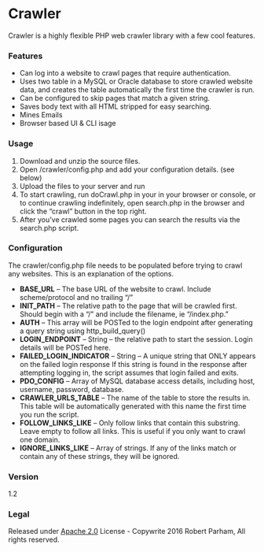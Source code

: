 # Crawler

Crawler is a highly flexible PHP web crawler library with a few cool features.

### Features
 - Can log into a website to crawl pages that require authentication.
 - Uses two table in a MySQL or Oracle database to store crawled website data, and creates the table automatically the first time the crawler is run.
 - Can be configured to skip pages that match a given string.
 - Saves body text with all HTML stripped for easy searching.
 - Mines Emails
 - Browser based UI & CLI isage

### Usage
 1. Download and unzip the source files.
 2. Open /crawler/config.php and add your configuration details. (see below)
 3. Upload the files to your server and run
 4. To start crawling, run doCrawl.php in your in your browser or console, or to continue crawling indefinitely, open search.php in the browser and click the “crawl” button in the top right.
 5. After you’ve crawled some pages you can search the results via the search.php script.

### Configuration
The crawler/config.php file needs to be populated before trying to crawl any websites. This is an explanation of the options.
 - **BASE_URL** – The base URL of the website to crawl. Include scheme/protocol and no trailing “/”
 - **INIT_PATH** – The relative path to the page that will be crawled first. Should begin with a “/” and include the filename, ie “/index.php.”
 - **AUTH** – This array will be POSTed to the login endpoint after generating a query string using http_build_query()
 - **LOGIN_ENDPOINT** – String – the relative path to start the session. Login details will be POSTed here.
 - **FAILED_LOGIN_INDICATOR** – String – A unique string that ONLY appears on the failed login response If this string is found in the response after attempting logging in, the script assumes that login failed and exits.
 - **PDO_CONFIG** – Array of MySQL database access details, including host, username, password, database.
 - **CRAWLER_URLS_TABLE** – The name of the table to store the results in. This table will be automatically generated with this name the first time you run the script.
 - **FOLLOW_LINKS_LIKE** – Only follow links that contain this substring. Leave empty to follow all links. This is useful if you only want to crawl one domain.
 - **IGNORE_LINKS_LIKE** – Array of strings. If any of the links match or contain any of these strings, they will be ignored.

### Version
1.2

### Legal
Released under [Apache 2.0] License - Copywrite 2016 Robert Parham, All rights reserved.

   [Apache 2.0]: <http://www.apache.org/licenses/LICENSE-2.0>


